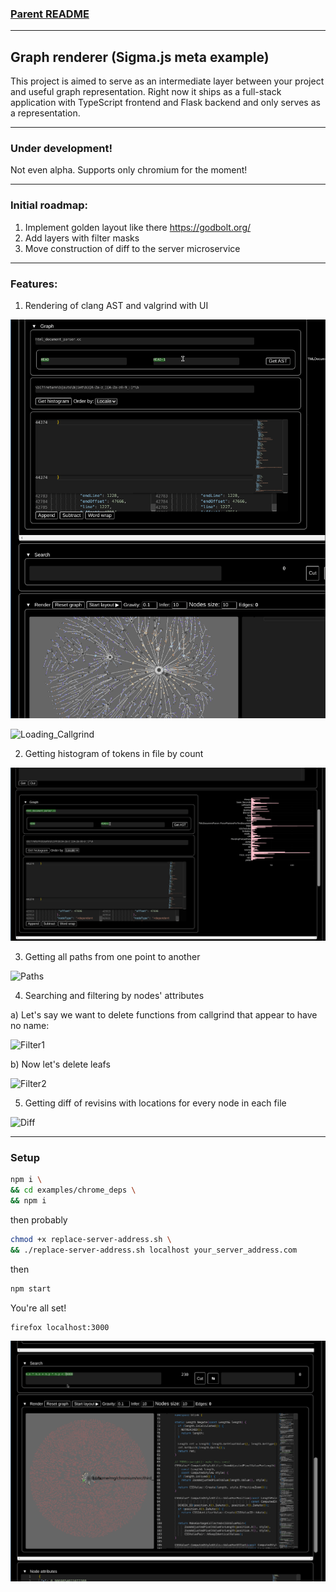 ### [Parent README](https://github.com/jacomyal/sigma.js/blob/main/README.md)

---
## Graph renderer (Sigma.js meta example)
This project is aimed to serve as an intermediate layer between your project and useful graph representation. Right now it ships as a full-stack application with TypeScript frontend and Flask backend and only serves as a representation.

---
### Under development!
Not even alpha. Supports only chromium for the moment!

---
### Initial roadmap:
1. Implement golden layout like there https://godbolt.org/
2. Add layers with filter masks
3. Move construction of diff to the server microservice
---
### Features:
1. Rendering of clang AST and valgrind with UI

![Loading_AST](gif/loading-ast.gif)

![Loading_Callgrind](gif/callgrind-loading.gif)

2. Getting histogram of tokens in file by count

![Histogram](gif/hist.gif)

3. Getting all paths from one point to another

![Paths](gif/paths.gif)

4. Searching and filtering by nodes' attributes

  a) Let's say we want to delete functions from callgrind that appear to have no name:

  ![Filter1](gif/callgrind-filter-1.gif)

  b) Now let's delete leafs

  ![Filter2](gif/callgrind-filter-2.gif)

5. Getting diff of revisins with locations for every node in each file

![Diff](gif/diff.gif)

---
### Setup
```bash
npm i \
&& cd examples/chrome_deps \
&& npm i
```
then probably
```bash
chmod +x replace-server-address.sh \
&& ./replace-server-address.sh localhost your_server_address.com
```
then
```bash
npm start
```
You're all set!
```bash
firefox localhost:3000
```

![Radius](gif/radius.gif)